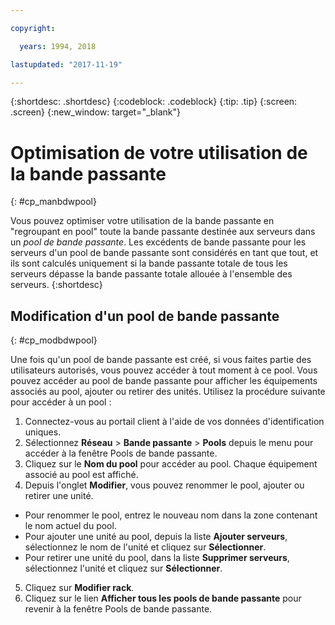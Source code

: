 ```yaml
---

copyright:

  years: 1994, 2018

lastupdated: "2017-11-19"

---
```


{:shortdesc: .shortdesc}
{:codeblock: .codeblock}
{:tip: .tip}
{:screen: .screen}
{:new_window: target="_blank"}


# Optimisation de votre utilisation de la bande passante
{: #cp_manbdwpool}

Vous pouvez optimiser votre utilisation de la bande passante en "regroupant en pool" toute la bande passante destinée aux serveurs dans un *pool de bande passante*. Les excédents de bande passante pour les serveurs d'un pool de bande passante sont considérés en tant que tout, et ils sont calculés uniquement si la bande passante totale de tous les serveurs dépasse la bande passante totale allouée à l'ensemble des serveurs.
{:shortdesc}

## Modification d'un pool de bande passante
{: #cp_modbdwpool}

Une fois qu'un pool de bande passante est créé, si vous faites partie des utilisateurs autorisés, vous pouvez accéder à tout moment à ce pool. Vous pouvez accéder au pool de bande passante pour afficher les équipements associés au pool, ajouter ou retirer des unités. Utilisez la procédure suivante pour accéder à un pool :

1. Connectez-vous au portail client à l'aide de vos données d'identification uniques.
2. Sélectionnez **Réseau** > **Bande passante** > **Pools** depuis le menu pour accéder à la fenêtre Pools de bande passante.
3. Cliquez sur le **Nom du pool** pour accéder au pool. Chaque équipement associé au pool est affiché.
4. Depuis l'onglet **Modifier**, vous pouvez renommer le pool, ajouter ou retirer une unité.
  * Pour renommer le pool, entrez le nouveau nom dans la zone contenant le nom actuel du pool.
  * Pour ajouter une unité au pool, depuis la liste **Ajouter serveurs**, sélectionnez le nom de l'unité et cliquez sur **Sélectionner**.
  * Pour retirer une unité du pool, dans la liste **Supprimer serveurs**, sélectionnez l'unité et cliquez sur **Sélectionner**.
5. Cliquez sur **Modifier rack**.
6. Cliquez sur le lien **Afficher tous les pools de bande passante** pour revenir à la fenêtre Pools de bande passante.
